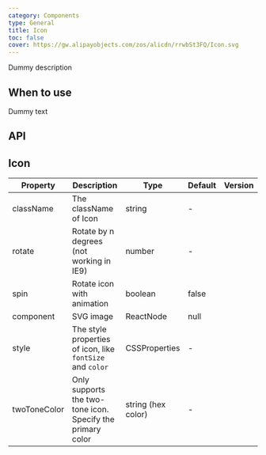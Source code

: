 ```yaml
---
category: Components
type: General
title: Icon
toc: false
cover: https://gw.alipayobjects.com/zos/alicdn/rrwbSt3FQ/Icon.svg
---
```


Dummy description
## When to use
Dummy text
## API
## Icon

| Property | Description | Type | Default | Version |
| --- | --- | --- | --- | --- |
| className | The className of Icon | string | - |  |
| rotate | Rotate by n degrees (not working in IE9) | number | - |  |
| spin | Rotate icon with animation | boolean | false |  |
| component | SVG image | ReactNode | null |  |
| style | The style properties of icon, like `fontSize` and `color` | CSSProperties | - |  |
| twoToneColor | Only supports the two-tone icon. Specify the primary color | string (hex color) | - |  |